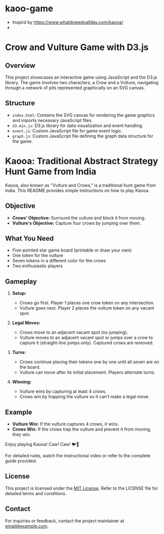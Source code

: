 # kaoo-game

- Inspird by https://www.whatdowedoallday.com/kaooa/
- 

# Crow and Vulture Game with D3.js

## Overview

This project showcases an interactive game using JavaScript and the D3.js library. The game involves two characters, a Crow and a Vulture, navigating through a network of pits represented graphically on an SVG canvas.

## Structure

- `index.html`: Contains the SVG canvas for rendering the game graphics and imports necessary JavaScript files.
- `d3.min.js`: D3.js library for data visualization and event handling.
- `event.js`: Custom JavaScript file for game event logic.
- `graph.js`: Custom JavaScript file defining the graph data structure for the game.

# Kaooa: Traditional Abstract Strategy Hunt Game from India

Kaooa, also known as "Vulture and Crows," is a traditional hunt game from India. This README provides simple instructions on how to play Kaooa.

## Objective

- **Crows' Objective:** Surround the vulture and block it from moving.
- **Vulture's Objective:** Capture four crows by jumping over them.

## What You Need

- Five-pointed star game board (printable or draw your own)
- One token for the vulture
- Seven tokens in a different color for the crows
- Two enthusiastic players

## Gameplay

1. **Setup:**

   - Crows go first. Player 1 places one crow token on any intersection.
   - Vulture goes next. Player 2 places the vulture token on any vacant spot.
2. **Legal Moves:**

   - Crows move to an adjacent vacant spot (no jumping).
   - Vulture moves to an adjacent vacant spot or jumps over a crow to capture it (straight-line jumps only). Captured crows are removed.
3. **Turns:**

   - Crows continue placing their tokens one by one until all seven are on the board.
   - Vulture can move after its initial placement. Players alternate turns.
4. **Winning:**

   - Vulture wins by capturing at least 4 crows.
   - Crows win by trapping the vulture so it can't make a legal move.

## Example

- **Vulture Win:** If the vulture captures 4 crows, it wins.
- **Crows Win:** If the crows trap the vulture and prevent it from moving, they win.

Enjoy playing Kaooa! Caw! Caw! 🐦🦅

For detailed rules, watch the instructional video or refer to the complete guide provided.

## License

This project is licensed under the [MIT License](https://opensource.org/licenses/MIT). Refer to the LICENSE file for detailed terms and conditions.

## Contact

For inquiries or feedback, contact the project maintainer at [email@example.com](mailto:email@example.com).
